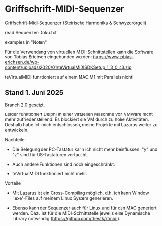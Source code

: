 # Griffschrift-MIDI-Sequenzer
Griffschrift-Midi-Sequenzer (Steirische Harmonika &amp; Schwyzerörgeli)

read Sequenzer-Doku.txt

examples in "Noten"

Für die Verwendung von virtuellen MIDI-Schnittstellen kann die Software von Tobias Erichsen eingebunden werden:
https://www.tobias-erichsen.de/wp-content/uploads/2020/01/teVirtualMIDISDKSetup_1_3_0_43.zip

teVirtualMIDI funktioniert auf einem MAC M1 mit Parallels nicht!

Stand 1. Juni 2025
------------------

Branch 2.0 gesetzt.

Leider funktioniert Delphi in einer virtuellen Maschine von VMWare nicht mehr zufriedenstellend: Es blockiert die VM durch zu hohe Aktivitäten.
Deshalb habe ich mich entschlossen, meine Projekte mit Lazarus weiter zu entwickeln.

Nachteile:

- Die Belegung der PC-Tastatur kann ich nicht mehr beinflussen. "y" und "z" sind für US-Tastaturen vertaucht.

- Auch andere Funktionen sind noch eingeschränkt.

- teVirtualMIDI funktioniert nicht mehr.


Vorteile

- Mit Lazarus ist ein Cross-Compiling möglich, d.h. ich kann Window '.exe'-Files auf meinem Linux System generieren.

- Ebenso kann der Sequenzer auch für Linux und für den MAC generiert werden. Dazu ist für die MIDI-Schnittstelle jeweils
eine Dynamische Library notwendig (https://github.com/thestk/rtmidi).
